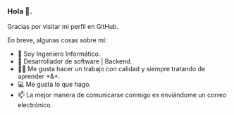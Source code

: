 ### Hola 👋. 

Gracias por visitar mi perfil en GitHub.

En breve, algunas cosas sobre mí:

- 🔭 Soy Ingeniero Informático.
- 🐍 Desarrollador de software | Backend. 
- 🕵️‍♀️ Me gusta hacer un trabajo con calidad y siempre tratando de aprender +&+.
- 💻 Me gusta lo que hago.
- 📫 La mejor manera de comunicarse conmigo es enviándome un correo electrónico.
